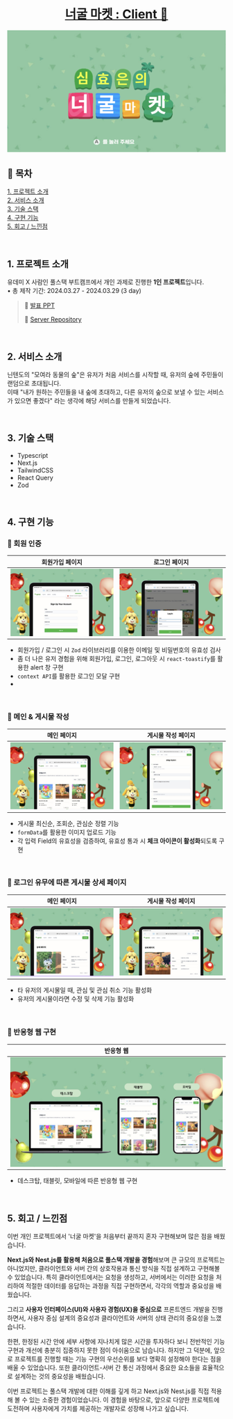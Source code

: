 # <center>[너굴 마켓 : Client 🌿](https://neogul-market.vercel.app)</center>

![alt text](readme.asset/banner.png)

## 🌿 목차

[1. 프로젝트 소개](https://github.com/haizellatte/neogul-market-client?tab=readme-ov-file#1-%ED%94%84%EB%A1%9C%EC%A0%9D%ED%8A%B8-%EC%86%8C%EA%B0%9C)  
[2. 서비스 소개](https://github.com/haizellatte/neogul-market-client?tab=readme-ov-file#2-%EC%84%9C%EB%B9%84%EC%8A%A4-%EC%86%8C%EA%B0%9C)  
[3. 기술 스택](https://github.com/haizellatte/neogul-market-client?tab=readme-ov-file#3-%EA%B8%B0%EC%88%A0-%EC%8A%A4%ED%83%9D)  
[4. 구현 기능](https://github.com/haizellatte/neogul-market-client?tab=readme-ov-file#4-%EA%B5%AC%ED%98%84-%EA%B8%B0%EB%8A%A5)  
[5. 회고 / 느낀점](https://github.com/haizellatte/neogul-market-client?tab=readme-ov-file#4-%EA%B5%AC%ED%98%84-%EA%B8%B0%EB%8A%A5)

<br />

## 1. 프로젝트 소개

유데미 X 사람인 풀스택 부트캠프에서 개인 과제로 진행한 **1인 프로젝트**입니다.  
• 총 제작 기간: 2024.03.27 - 2024.03.29 (3 day)

> 🔗 [발표 PPT](https://www.canva.com/design/DAF_a0H76nY/hAJ9HXTiwTIC9NB1jDGUyg/view?utm_content=DAF_a0H76nY&utm_campaign=designshare&utm_medium=link&utm_source=editor)
>
> 🔗 [Server Repository](https://github.com/haizellatte/neogul-market-server)

<br />

## 2. 서비스 소개

닌텐도의 "모여라 동물의 숲"은 유저가 처음 서비스를 시작할 때, 유저의 숲에 주민들이 랜덤으로 초대됩니다.  
이때 "내가 원하는 주민들을 내 숲에 초대하고, 다른 유저의 숲으로 보낼 수 있는 서비스가 있으면 좋겠다" 라는 생각에 해당 서비스를 만들게 되었습니다.

<br />

## 3. 기술 스택

- Typescript
- Next.js
- TailwindCSS
- React Query
- Zod

<br />

## 4. 구현 기능

### 🌿 회원 인증

|           회원가입 페이지            |            로그인 페이지            |
| :----------------------------------: | :---------------------------------: |
| ![alt text](readme.asset/signup.png) | ![alt text](readme.asset/login.png) |

- 회원가입 / 로그인 시 `Zod` 라이브러리를 이용한 이메일 및 비밀번호의 유효성 검사
- 좀 더 나은 유저 경험을 위해 회원가입, 로그인, 로그아웃 시 `react-toastify`를 활용한 alert 창 구현
- `context API`를 활용한 로그인 모달 구현
-

<br />

### 🌿 메인 & 게시물 작성

|            메인 페이지             |         게시물 작성 페이지         |
| :--------------------------------: | :--------------------------------: |
| ![alt text](readme.asset/main.png) | ![alt text](readme.asset/post.png) |

- 게시물 최신순, 조회순, 관심순 정렬 기능
- `formData`를 활용한 이미지 업로드 기능
- 각 입력 Field의 유효성을 검증하여, 유효성 통과 시 **체크 아이콘이 활성화**되도록 구현

<br />

### 🌿 로그인 유무에 따른 게시물 상세 페이지

|             메인 페이지              |            게시물 작성 페이지             |
| :----------------------------------: | :---------------------------------------: |
| ![alt text](readme.asset/detail.png) | ![alt text](readme.asset/detail-user.png) |

- 타 유저의 게시물일 때, 관심 및 관심 취소 기능 활성화
- 유저의 게시물이라면 수정 및 삭제 기능 활성화

<br />

### 🌿 반응형 웹 구현

|             반응형 웹             |
| :-------------------------------: |
| ![alt text](readme.asset/web.png) |

- 데스크탑, 태블릿, 모바일에 따른 반응형 웹 구현

<br />

## 5. 회고 / 느낀점

이번 개인 프로젝트에서 '너굴 마켓'을 처음부터 끝까지 혼자 구현해보며 많은 점을 배웠습니다.

**Next.js와 Nest.js를 활용해 처음으로 풀스택 개발을 경험**해보며 큰 규모의 프로젝트는 아니었지만, 클라이언트와 서버 간의 상호작용과 통신 방식을 직접 설계하고 구현해볼 수 있었습니다. 특히 클라이언트에서는 요청을 생성하고, 서버에서는 이러한 요청을 처리하여 적절한 데이터를 응답하는 과정을 직접 구현하면서, 각각의 역할과 중요성을 배웠습니다.

그리고 **사용자 인터페이스(UI)와 사용자 경험(UX)을 중심으로** 프론트엔드 개발을 진행하면서, 사용자 중심 설계의 중요성과 클라이언트와 서버의 상태 관리의 중요성을 느꼈습니다.

한편, 한정된 시간 안에 세부 사항에 지나치게 많은 시간을 투자하다 보니 전반적인 기능 구현과 개선에 충분히 집중하지 못한 점이 아쉬움으로 남습니다. 하지만 그 덕분에, 앞으로 프로젝트를 진행할 때는 기능 구현의 우선순위를 보다 명확히 설정해야 한다는 점을 배울 수 있었습니다. 또한 클라이언트-서버 간 통신 과정에서 중요한 요소들을 효율적으로 설계하는 것의 중요성을 배웠습니다.

이번 프로젝트는 풀스택 개발에 대한 이해를 깊게 하고 Next.js와 Nest.js를 직접 적용해 볼 수 있는 소중한 경험이었습니다. 이 경험을 바탕으로, 앞으로 다양한 프로젝트에 도전하며 사용자에게 가치를 제공하는 개발자로 성장해 나가고 싶습니다.
